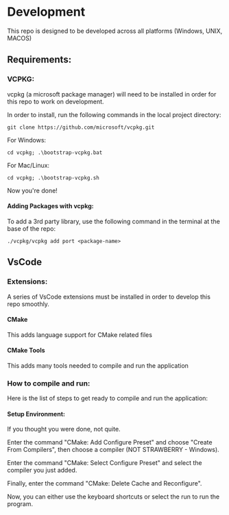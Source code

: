 # Development
This repo is designed to be developed across all platforms (Windows, UNIX, MACOS)

## Requirements:

### VCPKG:
vcpkg (a microsoft package manager) will need to be installed in order for this repo to work on development.

In order to install, run the following commands in the local project directory:
```
git clone https://github.com/microsoft/vcpkg.git
```

For Windows:
```
cd vcpkg; .\bootstrap-vcpkg.bat
```
For Mac/Linux:
```
cd vcpkg; .\bootstrap-vcpkg.sh
```

Now you're done!

#### Adding Packages with vcpkg:
To add a 3rd party library, use the following command in the terminal at the base of the repo:
```
./vcpkg/vcpkg add port <package-name>
```

## VsCode
### Extensions:
A series of VsCode extensions must be installed in order to develop this repo smoothly.

#### CMake
This adds language support for CMake related files

#### CMake Tools
This adds many tools needed to compile and run the application 

### How to compile and run:
Here is the list of steps to get ready to compile and run the application:

#### Setup Environment:
If you thought you were done, not quite. 

Enter the command "CMake: Add Configure Preset" and choose "Create From Compilers", then choose a compiler (NOT STRAWBERRY - Windows).

Enter the command "CMake: Select Configure Preset" and select the compiler you just added.

Finally, enter the command "CMake: Delete Cache and Reconfigure".

Now, you can either use the keyboard shortcuts or select the run to run the program.